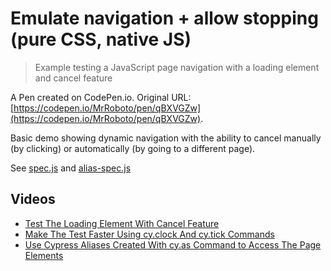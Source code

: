 # Emulate navigation + allow stopping (pure CSS, native JS)
> Example testing a JavaScript page navigation with a loading element and cancel feature

A Pen created on CodePen.io. Original URL: [https://codepen.io/MrRoboto/pen/qBXVGZw](https://codepen.io/MrRoboto/pen/qBXVGZw).

Basic demo showing dynamic navigation with the ability to cancel manually (by clicking) or automatically (by going to a different page).

See [spec.js](./cypress/integration/spec.js) and [alias-spec.js](./cypress/integration/alias-spec.js)

## Videos

- [Test The Loading Element With Cancel Feature](https://youtu.be/ccgBkageKB0)
- [Make The Test Faster Using cy.clock And cy.tick Commands](https://youtu.be/7_gx2yp9oeE)
- [Use Cypress Aliases Created With cy.as Command to Access The Page Elements](https://youtu.be/eBrUo8zDVXI)
